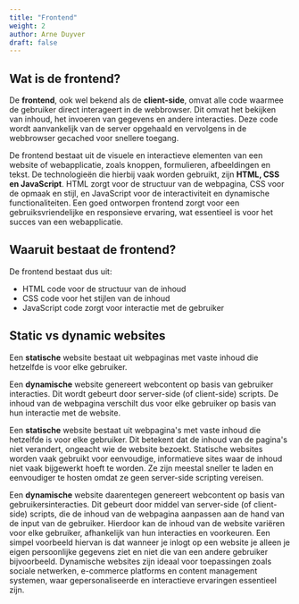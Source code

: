 ```yaml
---
title: "Frontend"
weight: 2
author: Arne Duyver
draft: false
---
```


## Wat is de frontend?
De **frontend**, ook wel bekend als de **client-side**, omvat alle code waarmee de gebruiker direct interageert in de webbrowser. Dit omvat het bekijken van inhoud, het invoeren van gegevens en andere interacties. Deze code wordt aanvankelijk van de server opgehaald en vervolgens in de webbrowser gecached voor snellere toegang.

De frontend bestaat uit de visuele en interactieve elementen van een website of webapplicatie, zoals knoppen, formulieren, afbeeldingen en tekst. De technologieën die hierbij vaak worden gebruikt, zijn **HTML, CSS en JavaScript**. HTML zorgt voor de structuur van de webpagina, CSS voor de opmaak en stijl, en JavaScript voor de interactiviteit en dynamische functionaliteiten. Een goed ontworpen frontend zorgt voor een gebruiksvriendelijke en responsieve ervaring, wat essentieel is voor het succes van een webapplicatie.

## Waaruit bestaat de frontend?
De frontend bestaat dus uit:
- HTML code voor de structuur van de inhoud
- CSS code voor het stijlen van de inhoud
- JavaScript code zorgt voor interactie met de gebruiker

## Static vs dynamic websites
Een **statische** website bestaat uit webpaginas met vaste inhoud die hetzelfde is voor elke gebruiker.

Een **dynamische** website genereert webcontent op basis van gebruiker interacties. Dit wordt gebeurt door server-side (of client-side) scripts. De inhoud van de webpagina verschilt dus voor elke gebruiker op basis van hun interactie met de website.

Een **statische** website bestaat uit webpagina's met vaste inhoud die hetzelfde is voor elke gebruiker. Dit betekent dat de inhoud van de pagina's niet verandert, ongeacht wie de website bezoekt. Statische websites worden vaak gebruikt voor eenvoudige, informatieve sites waar de inhoud niet vaak bijgewerkt hoeft te worden. Ze zijn meestal sneller te laden en eenvoudiger te hosten omdat ze geen server-side scripting vereisen.

Een **dynamische** website daarentegen genereert webcontent op basis van gebruikersinteracties. Dit gebeurt door middel van server-side (of client-side) scripts, die de inhoud van de webpagina aanpassen aan de hand van de input van de gebruiker. Hierdoor kan de inhoud van de website variëren voor elke gebruiker, afhankelijk van hun interacties en voorkeuren. Een simpel voorbeeld hiervan is dat wanneer je inlogt op een website je alleen je eigen persoonlijke gegevens ziet en niet die van een andere gebruiker bijvoorbeeld. Dynamische websites zijn ideaal voor toepassingen zoals sociale netwerken, e-commerce platforms en content management systemen, waar gepersonaliseerde en interactieve ervaringen essentieel zijn.